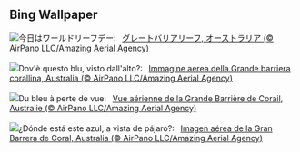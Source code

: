 ## Bing Wallpaper
![](https://www.bing.com/th?id=OHR.ReefAwareness_JA-JP3893578762_UHD.jpg&w=1000)今日はワールドリーフデー:&nbsp;&ensp;[グレートバリアリーフ, オーストラリア (© AirPano LLC/Amazing Aerial Agency)](https://www.bing.com/th?id=OHR.ReefAwareness_JA-JP3893578762_UHD.jpg)
<br><br/>
![](https://www.bing.com/th?id=OHR.ReefAwareness_IT-IT7365437503_UHD.jpg&w=1000)Dov'è questo blu, visto dall'alto?:&nbsp;&ensp;[Immagine aerea della Grande barriera corallina, Australia (© AirPano LLC/Amazing Aerial Agency)](https://www.bing.com/th?id=OHR.ReefAwareness_IT-IT7365437503_UHD.jpg)
<br><br/>
![](https://www.bing.com/th?id=OHR.ReefAwareness_FR-FR6730128355_UHD.jpg&w=1000)Du bleu à perte de vue:&nbsp;&ensp;[Vue aérienne de la Grande Barrière de Corail, Australie (© AirPano LLC/Amazing Aerial Agency)](https://www.bing.com/th?id=OHR.ReefAwareness_FR-FR6730128355_UHD.jpg)
<br><br/>
![](https://www.bing.com/th?id=OHR.ReefAwareness_ES-ES1945757538_UHD.jpg&w=1000)¿Dónde está este azul, a vista de pájaro?:&nbsp;&ensp;[Imagen aérea de la Gran Barrera de Coral, Australia (© AirPano LLC/Amazing Aerial Agency)](https://www.bing.com/th?id=OHR.ReefAwareness_ES-ES1945757538_UHD.jpg)
<br><br/>
